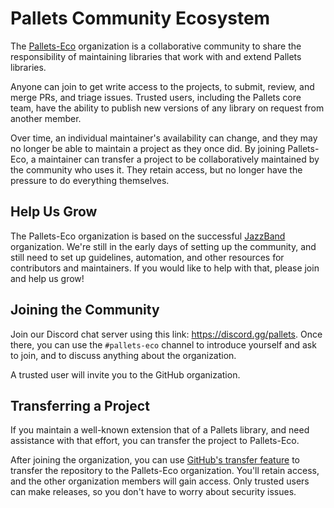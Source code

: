 # Pallets Community Ecosystem

The [Pallets-Eco][] organization is a collaborative community to share the
responsibility of maintaining libraries that work with and extend Pallets
libraries.

[Pallets-Eco]: https://github.com/pallets-eco/

Anyone can join to get write access to the projects, to submit, review, and
merge PRs, and triage issues. Trusted users, including the Pallets core team,
have the ability to publish new versions of any library on request from another
member.

Over time, an individual maintainer's availability can change, and they may no
longer be able to maintain a project as they once did. By joining Pallets-Eco, a
maintainer can transfer a project to be collaboratively maintained by the
community who uses it. They retain access, but no longer have the pressure to do
everything themselves.

## Help Us Grow

The Pallets-Eco organization is based on the successful [JazzBand][]
organization. We're still in the early days of setting up the community, and
still need to set up guidelines, automation, and other resources for
contributors and maintainers. If you would like to help with that, please join
and help us grow!

[JazzBand]: https://jazzband.co/

## Joining the Community

Join our Discord chat server using this link: https://discord.gg/pallets. Once
there, you can use the `#pallets-eco` channel to introduce yourself and ask to
join, and to discuss anything about the organization.

A trusted user will invite you to the GitHub organization.

## Transferring a Project

If you maintain a well-known extension that of a Pallets library, and need
assistance with that effort, you can transfer the project to Pallets-Eco.

After joining the organization, you can use [GitHub's transfer feature][] to
transfer the repository to the Pallets-Eco organization. You'll retain access,
and the other organization members will gain access. Only trusted users can make
releases, so you don't have to worry about security issues.

[GitHub's transfer feature]: https://docs.github.com/en/repositories/creating-and-managing-repositories/transferring-a-repository
